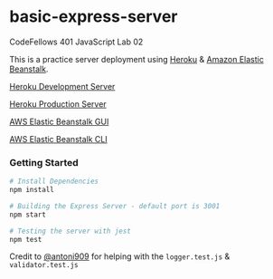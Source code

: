 # basic-express-server

CodeFellows 401 JavaScript Lab 02

This is a practice server deployment using [Heroku](https://www.heroku.com/) & [Amazon Elastic Beanstalk](https://aws.amazon.com/elasticbeanstalk/).

[Heroku Development Server](https://muckt-basic-express-server-dev.herokuapp.com/)

[Heroku Production Server](https://muckt-basic-express-server-pro.herokuapp.com/)

[AWS Elastic Beanstalk GUI](http://helloworld-env.eba-wmaumpuy.us-east-2.elasticbeanstalk.com/)

[AWS Elastic Beanstalk CLI](http://helloworld-env.eba-wmaumpuy.us-east-2.elasticbeanstalk.com/)

### Getting Started

```Bash
# Install Dependencies
npm install

# Building the Express Server - default port is 3001
npm start

# Testing the server with jest
npm test
```

Credit to [@antoni909](https://github.com/antoni909) for helping with the `logger.test.js` & `validator.test.js`